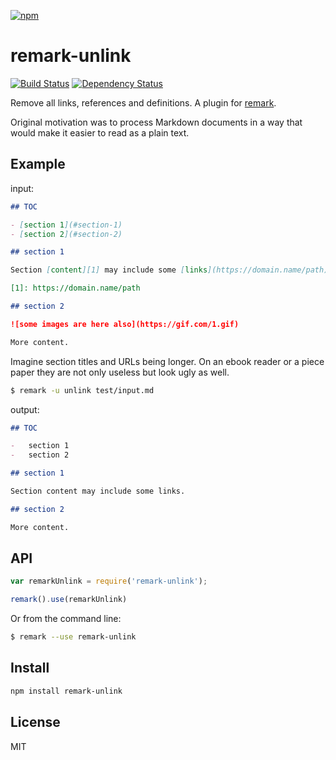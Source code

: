 [![npm](https://nodei.co/npm/remark-unlink.png)](https://npmjs.com/package/remark-unlink)

# remark-unlink

[![Build Status][travis-badge]][travis]
[![Dependency Status][david-badge]][david]

Remove all links, references and definitions.
A plugin for [remark][].

Original motivation was to process Markdown documents in a way that would make
it easier to read as a plain text.

## Example

input:

```md
## TOC

- [section 1](#section-1)
- [section 2](#section-2)

## section 1

Section [content][1] may include some [links](https://domain.name/path).

[1]: https://domain.name/path

## section 2

![some images are here also](https://gif.com/1.gif)

More content.
```

Imagine section titles and URLs being longer.
On an ebook reader or a piece paper they are not only useless but look ugly
as well.

```sh
$ remark -u unlink test/input.md
```

output:

```md
## TOC

-   section 1
-   section 2

## section 1

Section content may include some links.

## section 2

More content.
```

## API

```js
var remarkUnlink = require('remark-unlink');

remark().use(remarkUnlink)
```

Or from the command line:

```sh
$ remark --use remark-unlink
```

## Install

```sh
npm install remark-unlink
```

## License

MIT

[remark]: https://github.com/wooorm/remark

[travis]: https://travis-ci.org/eush77/remark-unlink

[travis-badge]: https://travis-ci.org/eush77/remark-unlink.svg?branch=master

[david]: https://david-dm.org/eush77/remark-unlink

[david-badge]: https://david-dm.org/eush77/remark-unlink.png
